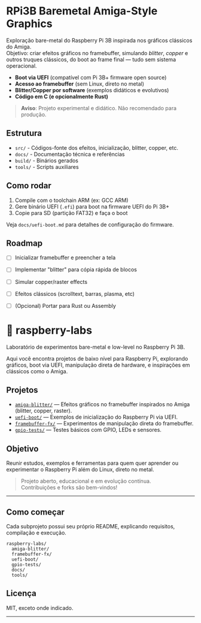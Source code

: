 # RPi3B Baremetal Amiga-Style Graphics

Exploração bare-metal do Raspberry Pi 3B inspirada nos gráficos clássicos do Amiga.  
Objetivo: criar efeitos gráficos no framebuffer, simulando *blitter*, *copper* e outros truques clássicos, do boot ao frame final — tudo sem sistema operacional.

- **Boot via UEFI** (compatível com Pi 3B+ firmware open source)
- **Acesso ao framebuffer** (sem Linux, direto no metal)
- **Blitter/Copper por software** (exemplos didáticos e evolutivos)
- **Código em C (e opcionalmente Rust)**

> **Aviso**: Projeto experimental e didático. Não recomendado para produção.

## Estrutura

- `src/` - Códigos-fonte dos efeitos, inicialização, blitter, copper, etc.
- `docs/` - Documentação técnica e referências
- `build/` - Binários gerados
- `tools/` - Scripts auxiliares

## Como rodar

1. Compile com o toolchain ARM (ex: GCC ARM)
2. Gere binário UEFI (`.efi`) para boot na firmware UEFI do Pi 3B+
3. Copie para SD (partição FAT32) e faça o boot

Veja `docs/uefi-boot.md` para detalhes de configuração do firmware.

## Roadmap

- [ ] Inicializar framebuffer e preencher a tela
- [ ] Implementar "blitter" para cópia rápida de blocos
- [ ] Simular copper/raster effects
- [ ] Efeitos clássicos (scrolltext, barras, plasma, etc)
- [ ] (Opcional) Portar para Rust ou Assembly


# 🧪 raspberry-labs

Laboratório de experimentos bare-metal e low-level no Raspberry Pi 3B.

Aqui você encontra projetos de baixo nível para Raspberry Pi, explorando gráficos, boot via UEFI, manipulação direta de hardware, e inspirações em clássicos como o Amiga.

## Projetos

- [`amiga-blitter/`](amiga-blitter/) — Efeitos gráficos no framebuffer inspirados no Amiga (blitter, copper, raster).
- [`uefi-boot/`](uefi-boot/) — Exemplos de inicialização do Raspberry Pi via UEFI.
- [`framebuffer-fx/`](framebuffer-fx/) — Experimentos de manipulação direta do framebuffer.
- [`gpio-tests/`](gpio-tests/) — Testes básicos com GPIO, LEDs e sensores.

## Objetivo

Reunir estudos, exemplos e ferramentas para quem quer aprender ou experimentar o Raspberry Pi além do Linux, direto no metal.

> Projeto aberto, educacional e em evolução contínua.  
> Contribuições e forks são bem-vindos!

---

## Como começar

Cada subprojeto possui seu próprio README, explicando requisitos, compilação e execução.

```code
raspberry-labs/
  amiga-blitter/
  framebuffer-fx/
  uefi-boot/
  gpio-tests/
  docs/
  tools/
```

## Licença

MIT, exceto onde indicado.

---
